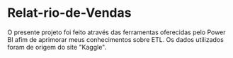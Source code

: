 # Relat-rio-de-Vendas
O presente projeto foi feito através das ferramentas oferecidas pelo Power BI afim de aprimorar meus conhecimentos sobre ETL. Os dados utilizados foram de origem do site "Kaggle".
